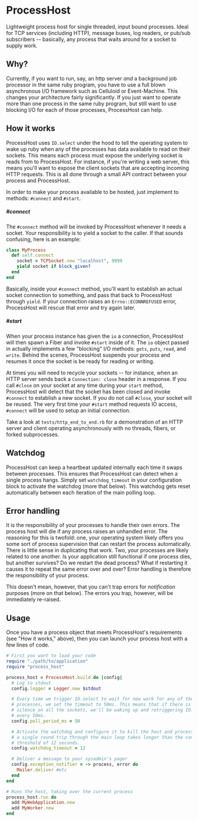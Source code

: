 # ProcessHost

Lightweight process host for single threaded, input bound processes. Ideal for TCP services (including HTTP), message buses, log readers, or pub/sub subscribers -- basically, any process that waits around for a socket to supply work.

## Why?

Currently, if you want to run, say, an http server *and* a background job processor in the same ruby program, you have to use a full blown asynchronous I/O framework such as Celluloid or Event-Machine.  This changes your architecture fairly significantly.  If you just want to operate more than one process in the same ruby program, but still want to use blocking I/O for each of those processes, ProcessHost can help.

## How it works

ProcessHost uses `IO.select` under the hood to tell the operating system to wake up ruby when any of the processes has data available to read on their sockets. This means each process must expose the underlying socket is reads from to ProcessHost. For instance, if you're writing a web server, this means you'll want to expose the client sockets that are accepting incoming HTTP requests. This is all done through a small API contract between your process and ProcessHost.

In order to make your process available to be hosted, just implement to methods: `#connect` and `#start`.

##### #connect

The `#connect` method will be invoked by ProcessHost whenever it needs a socket. Your responsibility is to yield a socket to the caller. If that sounds confusing, here is an example:

```ruby
class MyProcess
  def self.connect
    socket = TCPSocket.new "localhost", 9999
    yield socket if block_given?
  end
end
```

Basically, inside your `#connect` method, you'll want to establish an actual socket connection to something, and pass that back to ProcessHost through `yield`. If your connection raises an `Errno::ECONNREFUSED` error, ProcessHost will rescue that error and try again later.

##### #start

When your process instance has given the `io` a connection, ProcessHost will then spawn a Fiber and invoke `#start` inside of it. The `io` object passed in actually implements a few "blocking" I/O methods: `gets`, `puts`, `read`, and `write`. Behind the scenes, ProcessHost suspends your process and resumes it once the socket is be ready for reading or writing.

At times you will need to recycle your sockets -- for instance, when an HTTP server sends back a `Connection: close` header in a response. If you call `#close` on your socket at any time during your `start` method, ProcessHost will detect that the socket has been closed and invoke `#connect` to establish a new socket. If you do not call `#close`, your socket will be reused. The very first time your `#start` method requests IO access, `#connect` will be used to setup an initial connection.

Take a look at `tests/http_end_to_end.rb` for a demonstration of an HTTP server and client operating asynchronously with no threads, fibers, or forked subprocesses.

## Watchdog

ProcessHost can keep a heartbeat updated internally each time it swaps between processes. This ensures that ProcessHost can detect when a single process hangs. Simply set `watchdog_timeout` in your configuration block to activate the watchdog (more that below). This watchdog gets reset automatically between each iteration of the main polling loop.

## Error handling

It is the responsibility of your processes to handle their own errors. The process host will die if any process raises an unhandled error. The reasoning for this is twofold: one, your operating system likely offers you some sort of process supervision that can restart the process automatically. There is little sense in duplicating that work. Two, your processes are likely related to one another. Is your application still functional if one process dies, but another survives? Do we restart the dead process? What if restarting it causes it to repeat the same error over and over? Error handling is therefore the responsibility of your process.

This doesn't mean, however, that you can't trap errors for *notification* purposes (more on that below). The errors you trap, however, will be immediately re-raised.

## Usage

Once you have a process object that meets ProcessHost's requirements (see "How it works," above), then you can launch your process host with a few lines of code.

```ruby
# First you want to load your code
require "./path/to/application"
require "process_host"

process_host = ProcessHost.build do |config|
  # Log to stdout
  config.logger = Logger.new $stdout

  # Every time we trigger IO.select to wait for new work for any of the
  # processes, we set the timeout to 50ms. This means that if there is total
  # silence on all the sockets, we'll be waking up and retriggering IO.select
  # every 50ms.
  config.poll_period_ms = 50

  # Activate the watchdog and configure it to kill the host and processes if
  # a single round trip through the main loop takes longer than the configured
  # threshold of 12 seconds.
  config.watchdog_timeout = 12

  # Deliver a message to your sysadmin's pager
  config.exception_notifier = -> process, error do
    Mailer.deliver #etc
  end
end

# Runs the host, taking over the current process
process_host.run do
  add MyWebApplication.new
  add MyWorker.new
end
```
